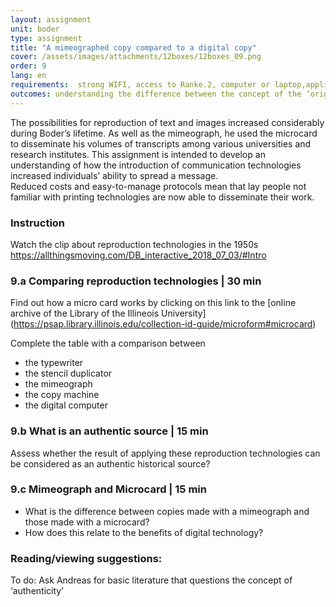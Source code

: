```yaml
---
layout: assignment
unit: boder
type: assignment
title: "A mimeographed copy compared to a digital copy"
cover: /assets/images/attachments/12boxes/12boxes_09.png
order: 9
lang: en
requirements:  strong WIFI, access to Ranke.2, computer or laptop,application on laptop or computer to view video,
outcomes: understanding the difference between the concept of the ‘original’ in the analogue area, and how this has changed with the advent of digital technology 
---
```


The possibilities for reproduction of text and images increased considerably during Boder’s lifetime. As well as the mimeograph, he used the microcard to disseminate his volumes of transcripts among various universities and research institutes.
This assignment is intended to develop an understanding of how the introduction of communication technologies increased individuals’ ability to spread a message.  
Reduced costs and easy-to-manage protocols mean that lay people not familiar with printing technologies are now able to disseminate their work. 
<!-- more -->

<!-- briefing-student -->
### Instruction
<!-- section-contents -->
Watch the clip about reproduction technologies in the 1950s
https://allthingsmoving.com/DB_interactive_2018_07_03/#Intro

<!-- section -->
### 9.a  Comparing reproduction technologies | 30 min
<!-- section-contents -->

Find out how a micro card works by clicking on this link to the [online archive of the Library of the Illineois University] 
(https://psap.library.illinois.edu/collection-id-guide/microform#microcard)

Complete the table with a comparison between
- the typewriter
- the stencil duplicator
- the mimeograph
- the copy machine
- the digital computer  

<!-- section -->
### 9.b  What is an authentic source | 15 min
<!-- section-contents -->
Assess whether the result of applying these reproduction technologies can be considered as an authentic historical source?

<!-- section -->
### 9.c  Mimeograph and Microcard | 15 min
<!-- section-contents -->
- What is the difference between copies made with a mimeograph and those made with a microcard? 
- How does this relate to the benefits of digital technology? 

<!-- section -->
### Reading/viewing  suggestions:
<!-- section-contents -->
To do: Ask Andreas for basic literature that questions the concept of ‘authenticity’
<!-- briefing-teacher -->





